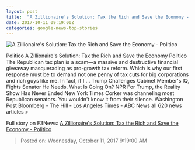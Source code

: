 ```yaml
---
layout: post
title:  "A Zillionaire's Solution: Tax the Rich and Save the Economy - Politico"
date: 2017-10-11 09:19:00Z
categories: google-news-top-stories
---
```


![A Zillionaire's Solution: Tax the Rich and Save the Economy - Politico](http://static.politico.com/46/6b/e57521a84585a78d6134bdae5a52/22-donald-trump-1-ap-1160.jpg)

Politico A Zillionaire's Solution: Tax the Rich and Save the Economy Politico The Republican tax plan is a scam—a massive and destructive financial giveaway masquerading as pro-growth tax reform. Which is why our first response must be to demand not one penny of tax cuts for big corporations and rich guys like me. In fact, if I ... Trump Challenges Cabinet Member's IQ, Fights Senator He Needs. What Is Going On? NPR For Trump, the Reality Show Has Never Ended New York Times Corker was channeling most Republican senators. You wouldn't know it from their silence. Washington Post Bloomberg - The Hill - Los Angeles Times - ABC News all 620 news articles »


Full story on F3News: [A Zillionaire's Solution: Tax the Rich and Save the Economy - Politico](http://www.f3nws.com/n/hnUAfF)

> Posted on: Wednesday, October 11, 2017 9:19:00 AM
